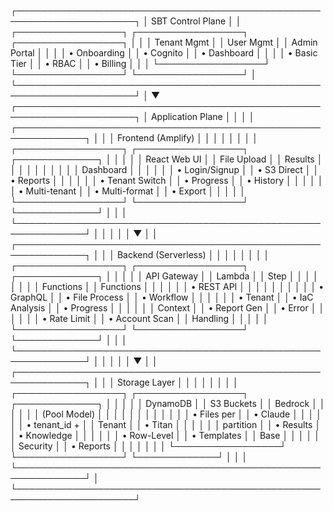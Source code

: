 ┌─────────────────────────────────────────────────────────────────────┐
│                         SBT Control Plane                          │
│  ┌─────────────────┐  ┌─────────────────┐  ┌─────────────────┐     │
│  │  Tenant Mgmt    │  │  User Mgmt      │  │  Admin Portal   │     │
│  │  • Onboarding   │  │  • Cognito      │  │  • Dashboard    │     │
│  │  • Basic Tier   │  │  • RBAC         │  │  • Billing      │     │
│  └─────────────────┘  └─────────────────┘  └─────────────────┘     │
└─────────────────────────────────────────────────────────────────────┘
                                  │
                                  ▼
┌─────────────────────────────────────────────────────────────────────┐
│                      Application Plane                             │
│                                                                     │
│  ┌─────────────────────────────────────────────────────────────┐   │
│  │                   Frontend (Amplify)                       │   │
│  │                                                             │   │
│  │  ┌─────────────────┐  ┌─────────────────┐  ┌─────────────┐ │   │
│  │  │  React Web UI   │  │  File Upload    │  │  Results    │ │   │
│  │  │                 │  │                 │  │  Dashboard  │ │   │
│  │  │ • Login/Signup  │  │ • S3 Direct     │  │ • Reports   │ │   │
│  │  │ • Tenant Switch │  │ • Progress      │  │ • History   │ │   │
│  │  │ • Multi-tenant  │  │ • Multi-format  │  │ • Export    │ │   │
│  │  └─────────────────┘  └─────────────────┘  └─────────────┘ │   │
│  └─────────────────────────────────────────────────────────────┘   │
│                                  │                                  │
│                                  ▼                                  │
│  ┌─────────────────────────────────────────────────────────────┐   │
│  │                Backend (Serverless)                        │   │
│  │                                                             │   │
│  │  ┌─────────────────┐  ┌─────────────────┐  ┌─────────────┐ │   │
│  │  │  API Gateway    │  │  Lambda         │  │  Step       │ │   │
│  │  │                 │  │  Functions      │  │  Functions  │ │   │
│  │  │ • REST API      │  │                 │  │             │ │   │
│  │  │ • GraphQL       │  │ • File Process  │  │ • Workflow  │ │   │
│  │  │ • Tenant        │  │ • IaC Analysis  │  │ • Progress  │ │   │
│  │  │   Context       │  │ • Report Gen    │  │ • Error     │ │   │
│  │  │ • Rate Limit    │  │ • Account Scan  │  │   Handling  │ │   │
│  │  └─────────────────┘  └─────────────────┘  └─────────────┘ │   │
│  └─────────────────────────────────────────────────────────────┘   │
│                                  │                                  │
│                                  ▼                                  │
│  ┌─────────────────────────────────────────────────────────────┐   │
│  │                    Storage Layer                           │   │
│  │                                                             │   │
│  │  ┌─────────────────┐  ┌─────────────────┐  ┌─────────────┐ │   │
│  │  │  DynamoDB       │  │  S3 Buckets     │  │  Bedrock    │ │   │
│  │  │  (Pool Model)   │  │                 │  │             │ │   │
│  │  │                 │  │ • Files per     │  │ • Claude    │ │   │
│  │  │ • tenant_id +   │  │   Tenant        │  │ • Titan     │ │   │
│  │  │   partition     │  │ • Results       │  │ • Knowledge │ │   │
│  │  │ • Row-Level     │  │ • Templates     │  │   Base      │ │   │
│  │  │   Security      │  │ • Reports       │  │             │ │   │
│  │  └─────────────────┘  └─────────────────┘  └─────────────┘ │   │
│  └─────────────────────────────────────────────────────────────┘   │
└─────────────────────────────────────────────────────────────────────┘
